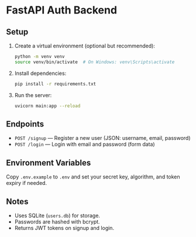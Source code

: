 # FastAPI Auth Backend

## Setup

1. Create a virtual environment (optional but recommended):
   ```bash
   python -m venv venv
   source venv/bin/activate  # On Windows: venv\Scripts\activate
   ```
2. Install dependencies:
   ```bash
   pip install -r requirements.txt
   ```
3. Run the server:
   ```bash
   uvicorn main:app --reload
   ```

## Endpoints
- `POST /signup` — Register a new user (JSON: username, email, password)
- `POST /login` — Login with email and password (form data)

## Environment Variables
Copy `.env.example` to `.env` and set your secret key, algorithm, and token expiry if needed.

## Notes
- Uses SQLite (`users.db`) for storage.
- Passwords are hashed with bcrypt.
- Returns JWT tokens on signup and login.

